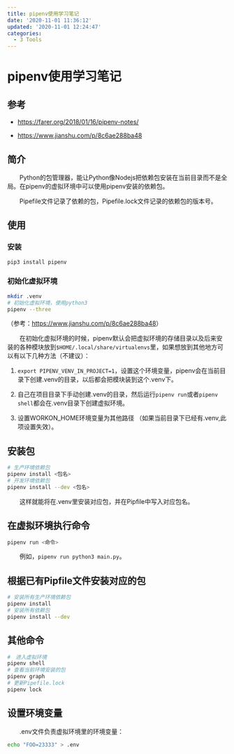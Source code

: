 ```yaml
---
title: pipenv使用学习笔记
date: '2020-11-01 11:36:12'
updated: '2020-11-01 12:24:47'
categories:
  - 3 Tools
---
```

# pipenv使用学习笔记

## 参考

- <https://farer.org/2018/01/16/pipenv-notes/>

- <https://www.jianshu.com/p/8c6ae288ba48>

## 简介

　　Python的包管理器，能让Python像Nodejs把依赖包安装在当前目录而不是全局。在pipenv的虚拟环境中可以使用pipenv安装的依赖包。

　　Pipefile文件记录了依赖的包，Pipefile.lock文件记录的依赖包的版本号。

## 使用

### 安装

```sh
pip3 install pipenv
```

### 初始化虚拟环境

```sh
mkdir .venv
# 初始化虚拟环境，使用python3
pipenv --three
```

（参考：<https://www.jianshu.com/p/8c6ae288ba48>）

　　在初始化虚拟环境的时候，pipenv默认会把虚拟环境的存储目录以及后来安装的各种模块放到`$HOME/.local/share/virtualenvs`里，如果想放到其他地方可以有以下几种方法（不建议）：

1. `export PIPENV_VENV_IN_PROJECT=1`，设置这个环境变量，pipenv会在当前目录下创建.venv的目录，以后都会把模块装到这个.venv下。

2. 自己在项目目录下手动创建.venv的目录，然后运行`pipenv run`或者`pipenv shell`都会在.venv目录下创建虚拟环境。

3. 设置WORKON_HOME环境变量为其他路径 （如果当前目录下已经有.venv,此项设置失效）。

## 安装包

```sh
# 生产环境依赖包
pipenv install <包名>
# 开发环境依赖包
pipenv install --dev <包名>
```

　　这样就能将在.venv里安装对应包，并在Pipfile中写入对应包名。

## 在虚拟环境执行命令

```sh
pipenv run <命令>
```

　　例如，`pipenv run python3 main.py`。

## 根据已有Pipfile文件安装对应的包

```sh
# 安装所有生产环境依赖包
pipenv install
# 安装所有依赖包
pipenv install --dev
```

## 其他命令

```sh
#　进入虚拟环境
pipenv shell
# 查看当前环境安装的包
pipenv graph
# 更新Pipefile.lock
pipenv lock
```

## 设置环境变量

　　.env文件负责虚拟环境里的环境变量：

```sh
echo "FOO=23333" > .env
```
